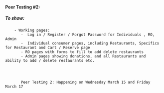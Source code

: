 #### Peer Testing #2:

##### To show:
        - Working pages:
           -  Log in / Register / Forgot Password for Individuals , RO, Admin
           -  Individual consumer pages, including Restaurants, Specifics for Restaurant and Cart / Reserve page
           - RO pages with forms to fill to add delete restaurants 
           - Admin pages showing donations, and all Restaurants and ability to add / delete restaurants etc. 




           Peer Testing 2: Happening on Wednesday March 15 and Friday March 17